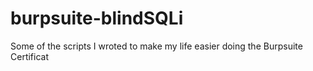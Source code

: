 # burpsuite-blindSQLi
Some of the scripts I wroted to make my life easier doing the Burpsuite Certificat
